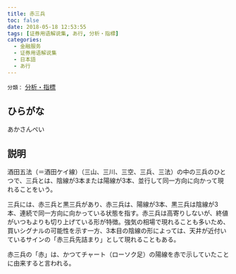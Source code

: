 ```yaml
---
title: 赤三兵
toc: false
date: 2018-05-18 12:53:55
tags: [证券用语解说集, あ行, 分析・指標]
categories:
  - 金融服务
  - 证券用语解说集
  - 日本語
  - あ行
---
```


`分類：` [分析・指標](/tags/分析・指標/)

## ひらがな

あかさんぺい

## 説明

酒田五法（＝酒田ケイ線）（三山、三川、三空、三兵、三法）の中の三兵のひとつで、三兵とは、陰線が3本または陽線が3本、並行して同一方向に向かって現れることをいう。

三兵には、赤三兵と黒三兵があり、赤三兵は、陽線が3本、黒三兵は陰線が3本、連続で同一方向に向かっている状態を指す。赤三兵は高寄りしないが、終値がいつもよりも切り上げている形が特徴。強気の相場で現れることも多いため、買いシグナルの可能性を示す一方、3本目の陰線の形によっては、天井が近付いているサインの「赤三兵先詰まり」として現れることもある。

赤三兵の「赤」は、かつてチャート（ローソク足）の陽線を赤で示していたことに由来すると言われる。
